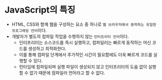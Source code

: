 # JavaScript의 특징
- HTML, CSS와 함께 웹을 구성하는 요소 중 하나로 ```웹 브라우저에서 동작하는 유일한 프로그래밍 언어```이다.
- 개발자가 별도의 컴파일 작업을 수행하지 않는 ```인터프리터 언어```이다.
    - 인터프리터는 소스코드를 즉시 실행하고, 컴파일러는 빠르게 동작하는 머신 코드를 생성하고 최적화한다.
    - 이를 통해 컴파일 단계에서 추가적인 시간이 필요함에도 더욱 빠르게 코드를 실행할 수 있다.
    - 런타임에 컴파일되며 실행 파일이 생성되지 않고 인터프리터의 도움 없이 실행할 수 없기 때문에 컴파일러 언어라고 할 수 없다.
